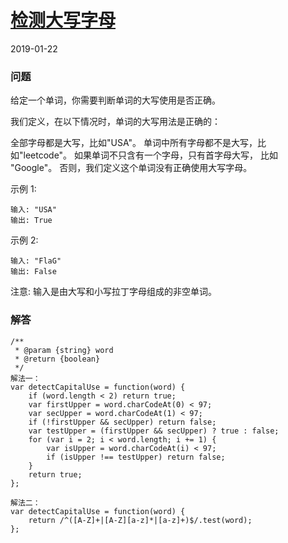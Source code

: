 # [检测大写字母](https://leetcode-cn.com/problems/detect-capital)
2019-01-22

### 问题

给定一个单词，你需要判断单词的大写使用是否正确。

我们定义，在以下情况时，单词的大写用法是正确的：

全部字母都是大写，比如"USA"。
单词中所有字母都不是大写，比如"leetcode"。
如果单词不只含有一个字母，只有首字母大写， 比如 "Google"。
否则，我们定义这个单词没有正确使用大写字母。

示例 1:

```
输入: "USA"
输出: True
```
示例 2:

```
输入: "FlaG"
输出: False
```
注意: 输入是由大写和小写拉丁字母组成的非空单词。

### 解答

```
/**
 * @param {string} word
 * @return {boolean}
 */
解法一：
var detectCapitalUse = function(word) {
    if (word.length < 2) return true;
    var firstUpper = word.charCodeAt(0) < 97;
    var secUpper = word.charCodeAt(1) < 97;
    if (!firstUpper && secUpper) return false;
    var testUpper = (firstUpper && secUpper) ? true : false;
    for (var i = 2; i < word.length; i += 1) {
        var isUpper = word.charCodeAt(i) < 97;
        if (isUpper !== testUpper) return false;
    }
    return true;
};

解法二：
var detectCapitalUse = function(word) {
    return /^([A-Z]+|[A-Z][a-z]*|[a-z]+)$/.test(word);
};
```